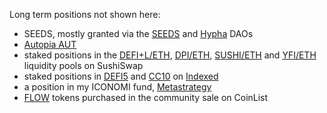 Long term positions not shown here:

* SEEDS, mostly granted via the [SEEDS](https://joinseeds.com/) and [Hypha](https://dho.hypha.earth/) DAOs
* [Autopia AUT](http://autopia.co/)
* staked positions in the [DEFI+L/ETH](https://sushiswap.fi/pair/0x83e5e791f4ab29d1b0941bc4d00f3d6027d1dae5), [DPI/ETH](https://sushiswap.fi/pair/0x34b13f8cd184f55d0bd4dd1fe6c07d46f245c7ed), [SUSHI/ETH](https://sushiswap.fi/pair/0x795065dcc9f64b5614c407a6efdc400da6221fb0) and [YFI/ETH](https://sushiswap.fi/pair/0x088ee5007c98a9677165d78dd2109ae4a3d04d0c) liquidity pools on SushiSwap
* staked positions in [DEFI5](https://indexed.finance/stake/defi5) and [CC10](https://indexed.finance/index/cc10) on [Indexed](https://indexed.finance/)
* a position in my ICONOMI fund, [Metastrategy](https://stephenreid.net/metastrategy)
* [FLOW](https://icodrops.com/flow/) tokens purchased in the community sale on CoinList
